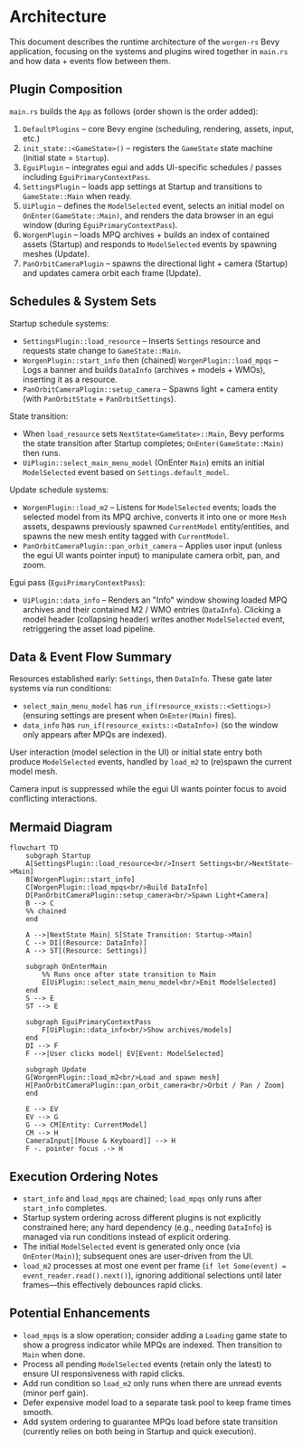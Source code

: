 # Architecture

This document describes the runtime architecture of the `worgen-rs` Bevy application, focusing on the systems and plugins wired together in `main.rs` and how data + events flow between them.

## Plugin Composition

`main.rs` builds the `App` as follows (order shown is the order added):

1. `DefaultPlugins` – core Bevy engine (scheduling, rendering, assets, input, etc.)
2. `init_state::<GameState>()` – registers the `GameState` state machine (initial state = `Startup`).
3. `EguiPlugin` – integrates egui and adds UI-specific schedules / passes including `EguiPrimaryContextPass`.
4. `SettingsPlugin` – loads app settings at Startup and transitions to `GameState::Main` when ready.
5. `UiPlugin` – defines the `ModelSelected` event, selects an initial model on `OnEnter(GameState::Main)`, and renders the data browser in an egui window (during `EguiPrimaryContextPass`).
6. `WorgenPlugin` – loads MPQ archives + builds an index of contained assets (Startup) and responds to `ModelSelected` events by spawning meshes (Update).
7. `PanOrbitCameraPlugin` – spawns the directional light + camera (Startup) and updates camera orbit each frame (Update).

## Schedules & System Sets

Startup schedule systems:
- `SettingsPlugin::load_resource` – Inserts `Settings` resource and requests state change to `GameState::Main`.
- `WorgenPlugin::start_info` then (chained) `WorgenPlugin::load_mpqs` – Logs a banner and builds `DataInfo` (archives + models + WMOs), inserting it as a resource.
- `PanOrbitCameraPlugin::setup_camera` – Spawns light + camera entity (with `PanOrbitState` + `PanOrbitSettings`).

State transition:
- When `load_resource` sets `NextState<GameState>::Main`, Bevy performs the state transition after Startup completes; `OnEnter(GameState::Main)` then runs.
- `UiPlugin::select_main_menu_model` (OnEnter `Main`) emits an initial `ModelSelected` event based on `Settings.default_model`.

Update schedule systems:
- `WorgenPlugin::load_m2` – Listens for `ModelSelected` events; loads the selected model from its MPQ archive, converts it into one or more `Mesh` assets, despawns previously spawned `CurrentModel` entity/entities, and spawns the new mesh entity tagged with `CurrentModel`.
- `PanOrbitCameraPlugin::pan_orbit_camera` – Applies user input (unless the egui UI wants pointer input) to manipulate camera orbit, pan, and zoom.

Egui pass (`EguiPrimaryContextPass`):
- `UiPlugin::data_info` – Renders an "Info" window showing loaded MPQ archives and their contained M2 / WMO entries (`DataInfo`). Clicking a model header (collapsing header) writes another `ModelSelected` event, retriggering the asset load pipeline.

## Data & Event Flow Summary

Resources established early: `Settings`, then `DataInfo`. These gate later systems via run conditions:
- `select_main_menu_model` has `run_if(resource_exists::<Settings>)` (ensuring settings are present when `OnEnter(Main)` fires).
- `data_info` has `run_if(resource_exists::<DataInfo>)` (so the window only appears after MPQs are indexed).

User interaction (model selection in the UI) or initial state entry both produce `ModelSelected` events, handled by `load_m2` to (re)spawn the current model mesh.

Camera input is suppressed while the egui UI wants pointer focus to avoid conflicting interactions.

## Mermaid Diagram

```mermaid
flowchart TD
    subgraph Startup
    A[SettingsPlugin::load_resource<br/>Insert Settings<br/>NextState->Main]
    B[WorgenPlugin::start_info]
    C[WorgenPlugin::load_mpqs<br/>Build DataInfo]
    D[PanOrbitCameraPlugin::setup_camera<br/>Spawn Light+Camera]
    B --> C
    %% chained
    end

    A -->|NextState Main| S[State Transition: Startup->Main]
    C --> DI[(Resource: DataInfo)]
    A --> ST[(Resource: Settings)]

    subgraph OnEnterMain
        %% Runs once after state transition to Main
        E[UiPlugin::select_main_menu_model<br/>Emit ModelSelected]
    end
    S --> E
    ST --> E

    subgraph EguiPrimaryContextPass
        F[UiPlugin::data_info<br/>Show archives/models]
    end
    DI --> F
    F -->|User clicks model| EV[Event: ModelSelected]

    subgraph Update
    G[WorgenPlugin::load_m2<br/>Load and spawn mesh]
    H[PanOrbitCameraPlugin::pan_orbit_camera<br/>Orbit / Pan / Zoom]
    end

    E --> EV
    EV --> G
    G --> CM[Entity: CurrentModel]
    CM --> H
    CameraInput[[Mouse & Keyboard]] --> H
    F -. pointer focus .-> H
```

## Execution Ordering Notes

- `start_info` and `load_mpqs` are chained; `load_mpqs` only runs after `start_info` completes.
- Startup system ordering across different plugins is not explicitly constrained here; any hard dependency (e.g., needing `DataInfo`) is managed via run conditions instead of explicit ordering.
- The initial `ModelSelected` event is generated only once (via `OnEnter(Main)`); subsequent ones are user-driven from the UI.
- `load_m2` processes at most one event per frame (`if let Some(event) = event_reader.read().next()`), ignoring additional selections until later frames—this effectively debounces rapid clicks.

## Potential Enhancements

- `load_mpqs` is a slow operation; consider adding a `Loading` game state to show a progress indicator while MPQs are indexed. Then transition to `Main` when done.
- Process all pending `ModelSelected` events (retain only the latest) to ensure UI responsiveness with rapid clicks.
- Add run condition so `load_m2` only runs when there are unread events (minor perf gain).
- Defer expensive model load to a separate task pool to keep frame times smooth.
- Add system ordering to guarantee MPQs load before state transition (currently relies on both being in Startup and quick execution).
